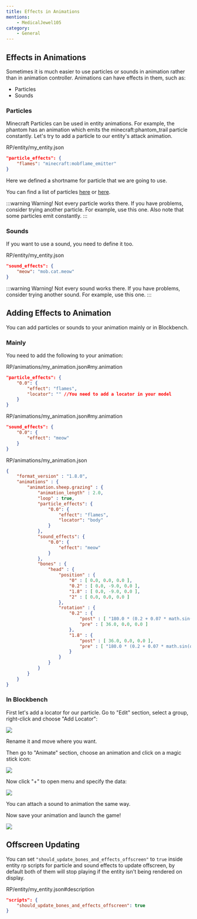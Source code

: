 ```yaml
---
title: Effects in Animations
mentions:
    - MedicalJewel105
category:
	- General
---
```


## Effects in Animations

Sometimes it is much easier to use particles or sounds in animation rather than in animation controller.
Animations can have effects in them, such as:

-	Particles
-	Sounds

### Particles

Minecraft Particles can be used in entity animations. For example, the phantom has an animation which emits the minecraft:phantom_trail particle constantly. Let's try to add a particle to our entity's attack animation.

<CodeHeader>RP/entity/my_entity.json</CodeHeader>

```json
"particle_effects": {
	"flames": "minecraft:mobflame_emitter"
}
```

Here we defined a shortname for particle that we are going to use.

You can find a list of particles [here](https://minecraft.gamepedia.com/Particles) or [here](/particles/vanilla-particles).

:::warning Warning!
Not every particle works there. If you have problems, consider trying another particle. For example, use this one.
Also note that some particles emit constantly.
:::

### Sounds

If you want to use a sound, you need to define it too.

<CodeHeader>RP/entity/my_entity.json</CodeHeader>

```json
"sound_effects": {
	"meow": "mob.cat.meow"
}
```

:::warning Warning!
Not every sound works there. If you have problems, consider trying another sound. For example, use this one.
:::

## Adding Effects to Animation

You can add particles or sounds to your animation mainly or in Blockbench.

### Mainly

You need to add the following to your animation:

<CodeHeader>RP/animations/my_animation.json#my.animation</CodeHeader>

```json
"particle_effects": {
    "0.0": {
        "effect": "flames",
        "locator": "" //You need to add a locator in your model
    }
}
```

<CodeHeader>RP/animations/my_animation.json#my.animation</CodeHeader>

```json
"sound_effects": {
    "0.0": {
        "effect": "meow"
	}
}
```

<Spoiler title="Example">

<CodeHeader>RP/animations/my_animation.json</CodeHeader>

```json
{
	"format_version" : "1.8.0",
	"animations" : {
		"animation.sheep.grazing" : {
			"animation_length" : 2.0,
			"loop" : true,
			"particle_effects": {
                "0.0": {
                    "effect": "flames",
                    "locator": "body"
                }
            },
			"sound_effects": {
    			"0.0": {
    			    "effect": "meow"
				}
			},
			"bones" : {
				"head" : {
					"position" : {
						"0" : [ 0.0, 0.0, 0.0 ],
						"0.2" : [ 0.0, -9.0, 0.0 ],
						"1.8" : [ 0.0, -9.0, 0.0 ],
						"2" : [ 0.0, 0.0, 0.0 ]
					},
					"rotation" : {
						"0.2" : {
							"post" : [ "180.0 * (0.2 + 0.07 * math.sin(query.key_frame_lerp_time * 1644.39))", 0.0, 0.0 ],
							"pre" : [ 36.0, 0.0, 0.0 ]
						},
						"1.8" : {
							"post" : [ 36.0, 0.0, 0.0 ],
							"pre" : [ "180.0 * (0.2 + 0.07 * math.sin(query.key_frame_lerp_time * 1644.39))", 0.0, 0.0 ]
						}
					}
				}
			}
		}
	}
}
```

</Spoiler>

### In Blockbench

First let's add a locator for our particle. Go to "Edit" section, select a group, right-click and choose "Add Locator":

![](/assets/images/visuals/animation-effects/add-locator.png)

Rename it and move where you want.

Then go to "Animate" section, choose an animation and click on a magic stick icon:

![](/assets/images/visuals/animation-effects/add-effect.png)

Now click "+" to open menu and specify the data:

![](/assets/images/visuals/animation-effects/specify-data.png)

You can attach a sound to animation the same way.

Now save your animation and launch the game!

![](/assets/images/visuals/animation-effects/showcase.png)

## Offscreen Updating

You can set `"should_update_bones_and_effects_offscreen"` to `true` inside entity rp scripts for particle and sound effects to update offscreen, by default both of them will stop playing if the entity isn't being rendered on display.

<CodeHeader>RP/entity/my_entity.json#description</CodeHeader>

```json
"scripts": {
	"should_update_bones_and_effects_offscreen": true
}
```